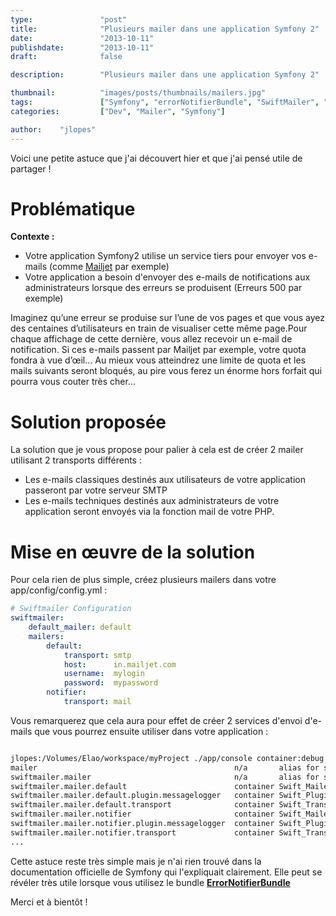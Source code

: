 ```yaml
---
type:               "post"
title:              "Plusieurs mailer dans une application Symfony 2"
date:               "2013-10-11"
publishdate:        "2013-10-11"
draft:              false

description:        "Plusieurs mailer dans une application Symfony 2"

thumbnail:          "images/posts/thumbnails/mailers.jpg"
tags:               ["Symfony", "errorNotifierBundle", "SwiftMailer", "Mailer transport"]
categories:         ["Dev", "Mailer", "Symfony"]

author:    "jlopes"
---
```


Voici une petite astuce que j'ai découvert hier et que j'ai pensé utile de partager !<!--more-->

# Problématique

**Contexte :**

*   Votre application Symfony2 utilise un service tiers pour envoyer vos e-mails (comme [Mailjet][1] par exemple)
*   Votre application a besoin d'envoyer des e-mails de notifications aux administrateurs lorsque des erreurs se produisent (Erreurs 500 par exemple)<!--more-->

Imaginez qu’une erreur se produise sur l’une de vos pages et que vous ayez des centaines d’utilisateurs en train de visualiser cette même page.Pour chaque affichage de cette dernière, vous allez recevoir un e-mail de notification.
Si ces e-mails passent par Mailjet par exemple, votre quota fondra à vue d’œil...
Au mieux vous atteindrez une limite de quota et les mails suivants seront bloqués, au pire vous ferez un énorme hors forfait qui pourra vous couter très cher...

# Solution proposée

La solution que je vous propose pour palier à cela est de créer 2 mailer utilisant 2 transports différents :

*   Les e-mails classiques destinés aux utilisateurs de votre application passeront par votre serveur SMTP
*   Les e-mails techniques destinés aux administrateurs de votre application seront envoyés via la fonction mail de votre PHP.

# Mise en œuvre de la solution

Pour cela rien de plus simple, créez plusieurs mailers dans votre app/config/config.yml :

```yaml
# Swiftmailer Configuration
swiftmailer:
    default_mailer: default
    mailers:
        default:
            transport: smtp
            host:      in.mailjet.com
            username:  mylogin
            password:  mypassword
        notifier:
            transport: mail
```


Vous remarquerez que cela aura pour effet de créer 2 services d'envoi d'e-mails que vous pourrez ensuite utiliser dans votre application :

```bash

jlopes:/Volumes/Elao/workspace/myProject ./app/console container:debug | grep mailer
mailer                                            n/a       alias for swiftmailer.mailer.default
swiftmailer.mailer                                n/a       alias for swiftmailer.mailer.default
swiftmailer.mailer.default                        container Swift_Mailer
swiftmailer.mailer.default.plugin.messagelogger   container Swift_Plugins_MessageLogger
swiftmailer.mailer.default.transport              container Swift_Transport_EsmtpTransport
swiftmailer.mailer.notifier                       container Swift_Mailer
swiftmailer.mailer.notifier.plugin.messagelogger  container Swift_Plugins_MessageLogger
swiftmailer.mailer.notifier.transport             container Swift_Transport_MailTransport
...
```


Cette astuce reste très simple mais je n'ai rien trouvé dans la documentation officielle de Symfony qui l'expliquait clairement. Elle peut se révéler très utile lorsque vous utilisez le bundle **[ErrorNotifierBundle][2]**

Merci et à bientôt !

 [1]: https://fr.mailjet.com/
 [2]: https://github.com/Elao/ErrorNotifierBundle
